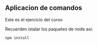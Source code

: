 ## Aplicacion de comandos

Este es el ejercicio del curso

Recuerden istalar los paquetes de node asi:

```
npm install

```